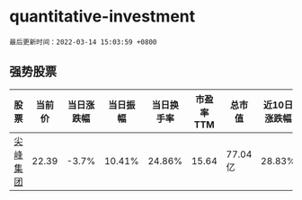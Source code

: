 # quantitative-investment

`最后更新时间：2022-03-14 15:03:59 +0800`

## 强势股票

|股票|当前价|当日涨跌幅|当日振幅|当日换手率|市盈率TTM|总市值|近10日涨跌幅|
|----|----|----|----|----|----|----|----|
|[尖峰集团](https://xueqiu.com/S/SH600668)|22.39|-3.7%|10.41%|24.86%|15.64|77.04亿|28.83%|
